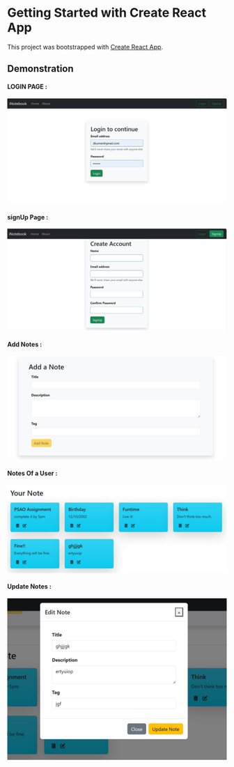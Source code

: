 # Getting Started with Create React App

This project was bootstrapped with [Create React App](https://github.com/facebook/create-react-app).

## Demonstration

#### LOGIN PAGE :

<!-- ![login](https://github.com/NachiketaDhal/Natours-API/blob/master/public/Screenshots/Login.png | width=640) -->
<img src="https://github.com/vo88732471/inotebook/blob/new_feature/github_uploads/login.jpg" width="640">

#### signUp Page :

<!-- ![userprofile](https://github.com/NachiketaDhal/Natours-API/blob/master/public/Screenshots/Admin.png | width=640) -->
<img src="https://github.com/vo88732471/inotebook/blob/new_feature/github_uploads/signup.jpg" width="640">

#### Add Notes :

<!-- ![userprofile](https://github.com/NachiketaDhal/Natours-API/blob/master/public/Screenshots/Admin.png | width=640) -->
<img src="https://github.com/vo88732471/inotebook/blob/new_feature/github_uploads/add_note_book.jpg" width="640">

#### Notes Of a User :

<!-- ![userprofile](https://github.com/NachiketaDhal/Natours-API/blob/master/public/Screenshots/Admin.png | width=640) -->
<img src="https://github.com/vo88732471/inotebook/blob/new_feature/github_uploads/Your_NoteBook.jpg" width="640"> 

#### Update Notes :

<!-- ![userprofile](https://github.com/NachiketaDhal/Natours-API/blob/master/public/Screenshots/Admin.png | width=640) -->
<img src="https://github.com/vo88732471/inotebook/blob/new_feature/github_uploads/Update_Notes.jpg" width="640">

